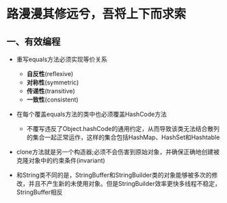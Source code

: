 # 路漫漫其修远兮，吾将上下而求索

## 一、有效编程

- 重写equals方法必须实现等价关系
  - **自反性**(reflexive)
  - **对称性**(symmetric)
  - **传递性**(transitive)
  - **一致性**(consistent)

- 在每个覆盖equals方法的类中也必须覆盖HashCode方法
  - 不覆写违反了Object.hashCode的通用约定，从而导致该类无法结合散列的集合一起正常运作，这样的集合包括HashMap、HashSet和Hashtable
  

- clone方法就是另一个构造器;必须不会伤害到原始对象，并确保正确地创建被克隆对象中的约束条件(invariant)

- 和String类不同的是，StringBuffer和StringBuilder类的对象能够被多次的修改，并且不产生新的未使用对象。但是StringBuilder效率更快多线程不稳定，StringBuffer相反


